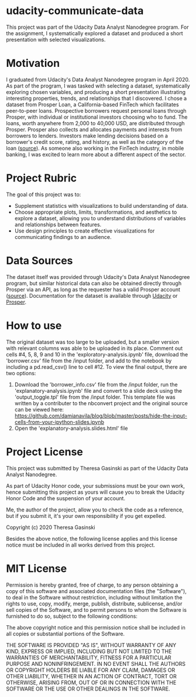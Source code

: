 # udacity-communicate-data
This project was part of the Udacity Data Analyst Nanodegree program. For the assignment, I systematically explored a dataset and produced a short presentation with selected visualizations. 

# Motivation
I graduated from Udacity's Data Analyst Nanodegree program in April 2020. As part of the program, I was tasked with selecting a dataset, systematically exploring chosen variables, and producing a short presentation illustrating interesting properties, trends, and relationships that I discovered. I chose a dataset from Prosper Loan, a California-based FinTech which facilitates peer-to-peer loans. Prospective borrowers request personal loans through Prosper, with individual or institutional investors choosing who to fund. The loans, worth anywhere from 2,000 to 40,000 USD, are distributed through Prosper. Prosper also collects and allocates payments and interests from borrowers to lenders. Investors make lending decisions based on a borrower's credit score, rating, and history, as well as the category of the loan ([source](https://en.wikipedia.org/wiki/Prosper_Marketplace)). As someone also working in the FinTech industry, in mobile banking, I was excited to learn more about a different aspect of the sector. 

# Project Rubric
The goal of this project was to:

+ Supplement statistics with visualizations to build understanding of data.
+ Choose appropriate plots, limits, transformations, and aesthetics to explore a dataset, allowing you to understand distributions of variables and relationships between features.
+ Use design principles to create effective visualizations for communicating findings to an audience.

# Data Sources
The dataset itself was provided through Udacity's Data Analyst Nanodegree program, but similar historical data can also be obtained directly through Prosper via an API, as long as the requester has a valid Prosper account ([source](https://prosper.zendesk.com/hc/en-us/articles/210013083-Where-can-I-download-Prosper-loan-data-)). Documentation for the dataset is available through [Udacity](https://docs.google.com/spreadsheets/d/1gDyi_L4UvIrLTEC6Wri5nbaMmkGmLQBk-Yx3z0XDEtI/edit#gid=0) or [Prosper](https://www.prosper.com/Downloads/Services/Documentation/ProsperDataExport_Details.html).

# How to use
The original dataset was too large to be uploaded, but a smaller version with relevant columns was able to be uploaded in its place. Comment out cells #4, 5, 8, 9 and 10 in the 'exploratory-analysis.ipynb' file, download the 'borrower.csv' file from the /input folder, and add to the notebook by including a pd.read_csv() line to cell #12. To view the final output, there are two options: 
1. Download the 'borrower_info.csv' file from the /input folder, run the 'explanatory-analysis.ipynb' file and convert to a slide deck using the 'output_toggle.tpl' file from the /input folder. This template file was written by a contributer to the nbconvert project and the original source can be viewed here: https://github.com/damianavila/blog/blob/master/posts/hide-the-input-cells-from-your-ipython-slides.ipynb
2. Open the 'explanatory-analysis.slides.html' file

# Project License
This project was submitted by Theresa Gasinski as part of the Udacity Data Analyst Nanodegree.

As part of Udacity Honor code, your submissions must be your own work, hence submitting this project as yours will cause you to break the Udacity Honor Code and the suspension of your account.

Me, the author of the project, allow you to check the code as a reference, but if you submit it, it's your own responsibility if you get expelled.

Copyright (c) 2020 Theresa Gasinski

Besides the above notice, the following license applies and this license notice must be included in all works derived from this project.

# MIT License

Permission is hereby granted, free of charge, to any person obtaining a copy of this software and associated documentation files (the "Software"), to deal in the Software without restriction, including without limitation the rights to use, copy, modify, merge, publish, distribute, sublicense, and/or sell copies of the Software, and to permit persons to whom the Software is furnished to do so, subject to the following conditions:

The above copyright notice and this permission notice shall be included in all copies or substantial portions of the Software.

THE SOFTWARE IS PROVIDED "AS IS", WITHOUT WARRANTY OF ANY KIND, EXPRESS OR IMPLIED, INCLUDING BUT NOT LIMITED TO THE WARRANTIES OF MERCHANTABILITY, FITNESS FOR A PARTICULAR PURPOSE AND NONINFRINGEMENT. IN NO EVENT SHALL THE AUTHORS OR COPYRIGHT HOLDERS BE LIABLE FOR ANY CLAIM, DAMAGES OR OTHER LIABILITY, WHETHER IN AN ACTION OF CONTRACT, TORT OR OTHERWISE, ARISING FROM, OUT OF OR IN CONNECTION WITH THE SOFTWARE OR THE USE OR OTHER DEALINGS IN THE SOFTWARE.

